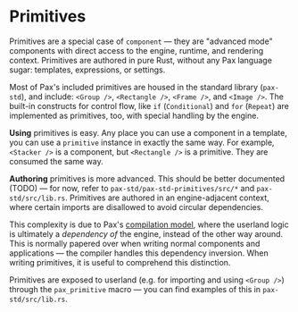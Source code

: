 # Primitives


Primitives are a special case of `component` — they are "advanced mode" components with direct access to the engine, runtime, and rendering context.  Primitives are authored in pure Rust, without any Pax language sugar: templates, expressions, or settings.

Most of Pax's included primitives are housed in the standard library (`pax-std`), and include: `<Group />`, `<Rectangle />`, `<Frame />`, and `<Image />`.  The built-in constructs for control flow, like `if` (`Conditional`) and `for` (`Repeat`) are implemented as primitives, too, with special handling by the engine.

**Using** primitives is easy.  Any place you can use a component in a template, you can use a `primitive` instance in exactly the same way.  For example, `<Stacker />` is a component, but `<Rectangle />` is a primitive.  They are consumed the same way.

**Authoring** primitives is more advanced.  This should be better documented (TODO) — for now, refer to `pax-std/pax-std-primitives/src/*` and `pax-std/src/lib.rs`.  Primitives are authored in an engine-adjacent context, where certain imports are disallowed to avoid circular dependencies.  

This complexity is due to Pax's [compilation model](/reference-compilation-model), where the userland logic is ultimately a _dependency of_ the engine, instead of the other way around.  This is normally papered over when writing normal components and applications — the compiler handles this dependency inversion.  When writing primitives, it is useful to comprehend this distinction.

Primitives are exposed to userland (e.g. for importing and using `<Group />`) through the `pax_primitive` macro — you can find examples of this in `pax-std/src/lib.rs`.
